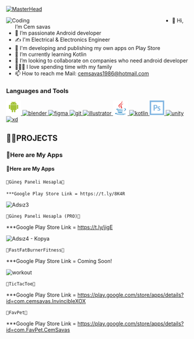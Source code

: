 [![MasterHead](https://3.bp.blogspot.com/-dB6ndKqIAuI/XdWeOASO5AI/AAAAAAAANZA/MSbT9mh6bukxkI-tqnu_GARIZZV5WNVhQCLcBGAsYHQ/s1600/image1.gif)](https://rishavchanda.io)
 
 <img align="left" alt="Coding" width="450" src="https://cdn.dribbble.com/users/1162077/screenshots/3848914/programmer.gif">

- 👋 Hi, I’m Cem savas
- 👀 I’m passionate Android developer
- ✍ I'm Electrical & Electronics Engineer
- 👔 I'm developing and publishing my own apps on Play Store
- 🌱 I’m currently learning Kotlin
- 💞️ I’m looking to collaborate on companies who need android developer
- 👨‍👩‍👦 I love spending time with my family
- 📫 How to reach me Mail: cemsavas1986@hotmail.com 

<p align="left">
</p>

<h3 align="left">Languages and Tools</h3>
<p align="left"> <a href="https://developer.android.com" target="_blank" rel="noreferrer"> <img src="https://raw.githubusercontent.com/devicons/devicon/master/icons/android/android-original-wordmark.svg" alt="android" width="40" height="40"/> </a> <a href="https://www.blender.org/" target="_blank" rel="noreferrer"> <img src="https://download.blender.org/branding/community/blender_community_badge_white.svg" alt="blender" width="40" height="40"/> </a> <a href="https://www.figma.com/" target="_blank" rel="noreferrer"> <img src="https://www.vectorlogo.zone/logos/figma/figma-icon.svg" alt="figma" width="40" height="40"/> </a> <a href="https://git-scm.com/" target="_blank" rel="noreferrer"> <img src="https://www.vectorlogo.zone/logos/git-scm/git-scm-icon.svg" alt="git" width="40" height="40"/> </a> <a href="https://www.adobe.com/in/products/illustrator.html" target="_blank" rel="noreferrer"> <img src="https://www.vectorlogo.zone/logos/adobe_illustrator/adobe_illustrator-icon.svg" alt="illustrator" width="40" height="40"/> </a> <a href="https://www.java.com" target="_blank" rel="noreferrer"> <img src="https://raw.githubusercontent.com/devicons/devicon/master/icons/java/java-original.svg" alt="java" width="40" height="40"/> </a> <a href="https://kotlinlang.org" target="_blank" rel="noreferrer"> <img src="https://www.vectorlogo.zone/logos/kotlinlang/kotlinlang-icon.svg" alt="kotlin" width="40" height="40"/> </a> <a href="https://www.photoshop.com/en" target="_blank" rel="noreferrer"> <img src="https://raw.githubusercontent.com/devicons/devicon/master/icons/photoshop/photoshop-line.svg" alt="photoshop" width="40" height="40"/> </a> <a href="https://unity.com/" target="_blank" rel="noreferrer"> <img src="https://www.vectorlogo.zone/logos/unity3d/unity3d-icon.svg" alt="unity" width="40" height="40"/> </a> <a href="https://www.adobe.com/products/xd.html" target="_blank" rel="noreferrer"> <img src="https://cdn.worldvectorlogo.com/logos/adobe-xd.svg" alt="xd" width="40" height="40"/> </a> </p>

  <h2 align="left">👨‍💻PROJECTS</h2>

  <h3 align="left"> 📱Here are My Apps </h3>
  
  <h4 align="left"> 📱Here are My Apps </h4>

    🥇Güneş Paneli Hesapla🥇
    
    ***Google Play Store Link = https://t.ly/8K4R 
    
![Adsız3](https://user-images.githubusercontent.com/88722745/186403331-10801d51-04a7-4db2-8552-ba76ea7fc41e.png)

    
    🥇Güneş Paneli Hesapla (PRO)🥇
    
   ***Google Play Store Link = https://t.ly/jigE
   
   ![Adsız4 - Kopya](https://user-images.githubusercontent.com/88722745/186419031-a7dd2d98-9e5b-4908-b28c-ca805f8f7cb3.png)


    🥇FastFatBurnerFitness🥇
    
   ***Google Play Store Link = Coming Soon!
   
   ![workout](https://user-images.githubusercontent.com/88722745/187069958-cfcf0850-a29a-41fe-bc92-20db85d8318b.png)


    🥇TicTacToe🥇
    
   ***Google Play Store Link = https://play.google.com/store/apps/details?id=com.cemsavas.InvincibleXOX
   
    🥇FavPet🥇
    
   ***Google Play Store Link = https://play.google.com/store/apps/details?id=com.FavPet.CemSavas
   
   



<!---
Cemsavas/Cemsavas is a ✨ special ✨ repository because its `README.md` (this file) appears on your GitHub profile.
You can click the Preview link to take a look at your changes.
--->
